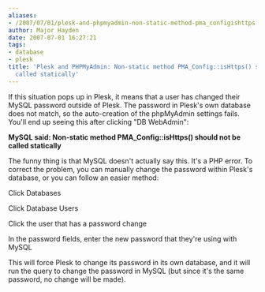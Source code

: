 ```yaml
---
aliases:
- /2007/07/01/plesk-and-phpmyadmin-non-static-method-pma_configishttps-should-not-be-called-statically/
author: Major Hayden
date: 2007-07-01 16:27:21
tags:
- database
- plesk
title: 'Plesk and PHPMyAdmin: Non-static method PMA_Config::isHttps() should not be
  called statically'
---
```


If this situation pops up in Plesk, it means that a user has changed their MySQL password outside of Plesk. The password in Plesk's own database does not match, so the auto-creation of the phpMyAdmin settings fails. You'll end up seeing this after clicking "DB WebAdmin":

**MySQL said: Non-static method PMA_Config::isHttps() should not be called statically**

The funny thing is that MySQL doesn't actually say this. It's a PHP error. To correct the problem, you can manually change the password within Plesk's database, or you can follow an easier method:

Click Databases

Click Database Users

Click the user that has a password change

In the password fields, enter the new password that they're using with MySQL

This will force Plesk to change its password in its own database, and it will run the query to change the password in MySQL (but since it's the same password, no change will be made).
